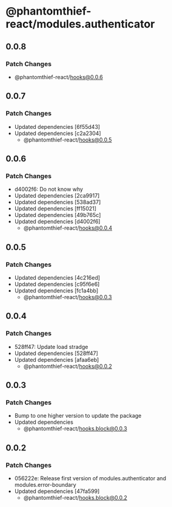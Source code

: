 # @phantomthief-react/modules.authenticator

## 0.0.8

### Patch Changes

- @phantomthief-react/hooks@0.0.6

## 0.0.7

### Patch Changes

- Updated dependencies [6f55d43]
- Updated dependencies [c2a2304]
  - @phantomthief-react/hooks@0.0.5

## 0.0.6

### Patch Changes

- d4002f6: Do not know why
- Updated dependencies [2ca9917]
- Updated dependencies [538ad37]
- Updated dependencies [ff15021]
- Updated dependencies [49b765c]
- Updated dependencies [d4002f6]
  - @phantomthief-react/hooks@0.0.4

## 0.0.5

### Patch Changes

- Updated dependencies [4c216ed]
- Updated dependencies [c95f6e6]
- Updated dependencies [fc1a4bb]
  - @phantomthief-react/hooks@0.0.3

## 0.0.4

### Patch Changes

- 528ff47: Update load stradge
- Updated dependencies [528ff47]
- Updated dependencies [afaa6eb]
  - @phantomthief-react/hooks@0.0.2

## 0.0.3

### Patch Changes

- Bump to one higher version to update the package
- Updated dependencies
  - @phantomthief-react/hooks.block@0.0.3

## 0.0.2

### Patch Changes

- 056222e: Release first version of modules.authenticator and modules.error-boundary
- Updated dependencies [47fa599]
  - @phantomthief-react/hooks.block@0.0.2
